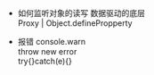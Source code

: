 - 如何监听对象的读写
    数据驱动的底层  
    Proxy | Object.definePropperty

- 报错
    console.warn  
    throw new error  
    try{}catch(e){}